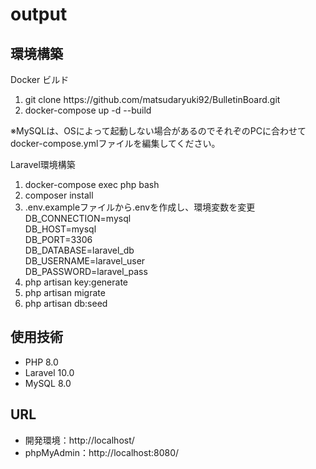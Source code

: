 # output
<h2>環境構築</h2>
<p>Docker ビルド</p>
<ol>
<li>git clone https://github.com/matsudaryuki92/BulletinBoard.git</li>
<li>docker-compose up -d --build
</ol>
<p>※MySQLは、OSによって起動しない場合があるのでそれぞのPCに合わせてdocker-compose.ymlファイルを編集してください。</p>
<p>Laravel環境構築</p>
<ol>
<li>docker-compose exec php bash</li>
<li>composer install</li>

<li>.env.exampleファイルから.envを作成し、環境変数を変更</li>
DB_CONNECTION=mysql<br>
DB_HOST=mysql<br>
DB_PORT=3306<br>
DB_DATABASE=laravel_db<br>
DB_USERNAME=laravel_user<br>
DB_PASSWORD=laravel_pass<br>

<li>php artisan key:generate</li>
<li>php artisan migrate</li>
<li>php artisan db:seed</li>
</ol>
<h2>使用技術</h2>
<ul>
<li>PHP 8.0</li>
<li>Laravel 10.0</li>
<li>MySQL 8.0</li>
</ul>
<h2>URL</h2>
<ul>
<li>開発環境：http://localhost/</li>
<li>phpMyAdmin：http://localhost:8080/</li>
</ul>
